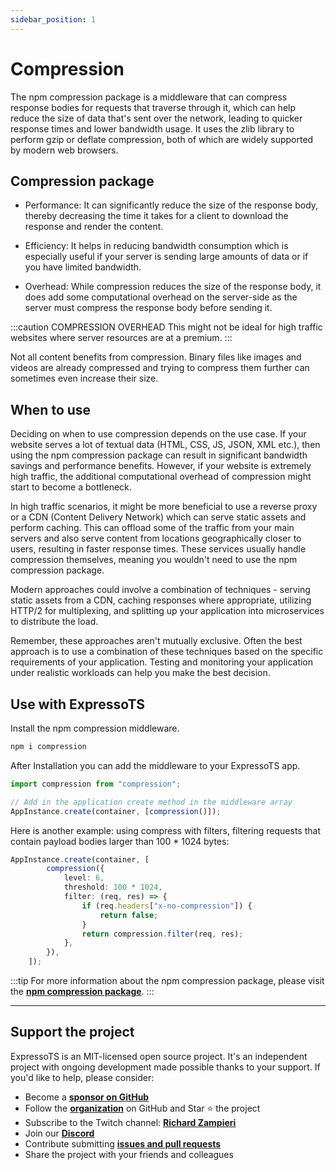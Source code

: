```yaml
---
sidebar_position: 1
---
```


# Compression

The npm compression package is a middleware that can compress response bodies for requests that traverse through it, which can help reduce the size of data that's sent over the network, leading to quicker response times and lower bandwidth usage. It uses the zlib library to perform gzip or deflate compression, both of which are widely supported by modern web browsers.

## Compression package

- Performance: It can significantly reduce the size of the response body, thereby decreasing the time it takes for a client to download the response and render the content.

- Efficiency: It helps in reducing bandwidth consumption which is especially useful if your server is sending large amounts of data or if you have limited bandwidth.

- Overhead: While compression reduces the size of the response body, it does add some computational overhead on the server-side as the server must compress the response body before sending it.

:::caution COMPRESSION OVERHEAD
This might not be ideal for high traffic websites where server resources are at a premium.
:::

Not all content benefits from compression. Binary files like images and videos are already compressed and trying to compress them further can sometimes even increase their size.

## When to use

Deciding on when to use compression depends on the use case. If your website serves a lot of textual data (HTML, CSS, JS, JSON, XML etc.), then using the npm compression package can result in significant bandwidth savings and performance benefits. However, if your website is extremely high traffic, the additional computational overhead of compression might start to become a bottleneck.

In high traffic scenarios, it might be more beneficial to use a reverse proxy or a CDN (Content Delivery Network) which can serve static assets and perform caching. This can offload some of the traffic from your main servers and also serve content from locations geographically closer to users, resulting in faster response times. These services usually handle compression themselves, meaning you wouldn't need to use the npm compression package.

Modern approaches could involve a combination of techniques - serving static assets from a CDN, caching responses where appropriate, utilizing HTTP/2 for multiplexing, and splitting up your application into microservices to distribute the load.

Remember, these approaches aren't mutually exclusive. Often the best approach is to use a combination of these techniques based on the specific requirements of your application. Testing and monitoring your application under realistic workloads can help you make the best decision.

## Use with ExpressoTS

Install the npm compression middleware.

```bash
npm i compression
```

After Installation you can add the middleware to your ExpressoTS app.

```typescript
import compression from "compression";

// Add in the application create method in the middleware array
AppInstance.create(container, [compression()]);
```

Here is another example: using compress with filters, filtering requests that contain payload bodies larger than 100 * 1024 bytes:

```typescript
AppInstance.create(container, [
        compression({
            level: 6,
            threshold: 100 * 1024,
            filter: (req, res) => {
                if (req.headers["x-no-compression"]) {
                    return false;
                }
                return compression.filter(req, res);
            },
        }),
    ]);
```

:::tip
For more information about the npm compression package, please visit the **[npm compression package](https://www.npmjs.com/package/compression)**.
:::

---

## Support the project

ExpressoTS is an MIT-licensed open source project. It's an independent project with ongoing development made possible thanks to your support. If you'd like to help, please consider:

- Become a **[sponsor on GitHub](https://github.com/sponsors/expressots)**
- Follow the **[organization](https://github.com/expressots)** on GitHub and Star ⭐ the project
- Subscribe to the Twitch channel: **[Richard Zampieri](https://www.twitch.tv/richardzampieri)**
- Join our **[Discord](https://discord.com/invite/PyPJfGK)**
- Contribute submitting **[issues and pull requests](https://github.com/expressots/expressots/issues/new/choose)**
- Share the project with your friends and colleagues